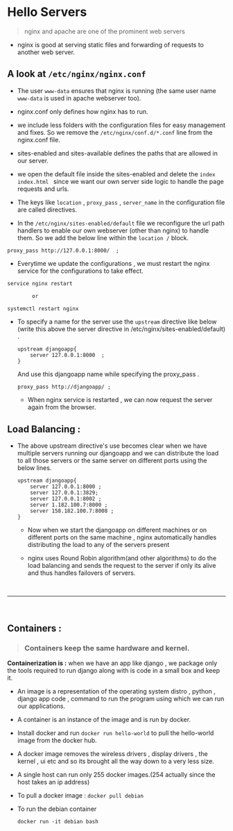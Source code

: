 # Hello Servers

> nginx and apache are one of the prominent web servers

+ nginx is good at serving static files and forwarding of requests to another web server.


## A look at `/etc/nginx/nginx.conf`

+ The user `www-data` ensures that nginx is running (the same user name `www-data` is used in apache webserver too).

+ nginx.conf only defines how nginx has to run.

+ we include less folders with the configuration  files for easy management and fixes. So we remove the `/etc/nginx/conf.d/*.conf` line from the nginx.conf file. 

+ sites-enabled and sites-available defines the paths that are allowed in our server.

+ we open the default file inside the sites-enabled and delete the `index index.html ` since we want our own server side logic to handle the page requests and urls.

+ The keys like `location` , `proxy_pass` , `server_name` in the configuration file are called directives.

+ In the `/etc/nginx/sites-enabled/default` file we reconfigure the url path handlers to enable our own webserver (other than nginx) to handle them. So we add the below line within the `location /` block.

```nginx
proxy_pass http://127.0.0.1:8000/  ;
```

+ Everytime we update the configurations , we must restart the nginx service for the configurations to take effect.

```bash
service nginx restart

        or 

systemctl restart nginx
```

+ To specify a name for the server use the `upstream` directive like below (write this above the server directive in /etc/nginx/sites-enabled/default) .

    ```nginx
    upstream djangoapp{
        server 127.0.0.1:8000  ;
    }
    ```

    And use this djangoapp name while specifying the proxy_pass .
    ```nginx
    proxy_pass http://djangoapp/ ; 
    ```
    + When nginx service is restarted , we can now request the server again from the browser.


## Load Balancing :
+ The above upstream directive's use becomes clear when we have multiple servers running our djangoapp and we can distribute the load to all those servers or the same server on different ports using the below lines.

    ```nginx
    upstream djangoapp{
        server 127.0.0.1:8000 ; 
        server 127.0.0.1:3829;
        server 127.0.0.1:8002 ; 
        server 1.182.100.7:8000 ; 
        server 158.182.100.7:8008 ; 
    }
    ```
    + Now when we start the djangoapp on different machines or on different ports on the same machine , nginx automatically handles distributing the load to any of the servers present 

    + nginx uses Round Robin algorithm(and other algorithms) to do the load balancing and sends the request to the server if only its alive and thus handles failovers of servers.


<br>

----


<br>


## Containers : 

> ### Containers keep the same hardware and kernel.

**Containerization is :**
when we have an app like django , we package only the tools required to run django along with is code in a small box and keep it. 

+ An image is a representation of the operating system distro , python , django app code , command to run the program using which we can run our applications.

+ A container is an instance of the image and is run by docker.

+ Install docker and run `docker run hello-world` to pull the hello-world image from the docker hub.

+ A docker image removes the wireless drivers , display drivers , the kernel , ui  etc and so its brought all the way down to a very less size. 

+ A single host can run only 255 docker images.(254 actually since the host takes an ip address)

+ To pull a docker image : `docker pull debian`

+ To run the debian container
    ```docker
    docker run -it debian bash
    ```